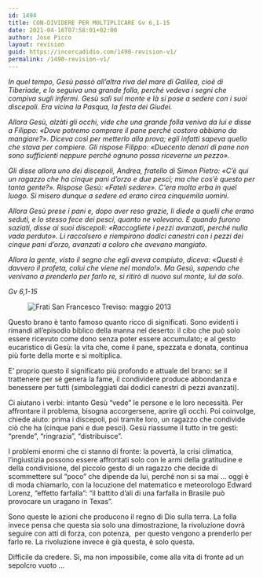 ```yaml
---
id: 1494
title: CON-DIVIDERE PER MOLTIPLICARE Gv 6,1-15
date: 2021-04-16T07:58:01+02:00
author: Jose Picco
layout: revision
guid: https://incercadidio.com/1490-revision-v1/
permalink: /1490-revision-v1/
---
```

_In quel tempo, Gesù passò all&#8217;altra riva del mare di Galilea, cioè di Tiberìade, e lo seguiva una grande folla, perché vedeva i segni che compiva sugli infermi. Gesù salì sul monte e là si pose a sedere con i suoi discepoli. Era vicina la Pasqua, la festa dei Giudei._

_Allora Gesù, alzàti gli occhi, vide che una grande folla veniva da lui e disse a Filippo: «Dove potremo comprare il pane perché costoro abbiano da mangiare?». Diceva così per metterlo alla prova; egli infatti sapeva quello che stava per compiere. Gli rispose Filippo: «Duecento denari di pane non sono sufficienti neppure perché ognuno possa riceverne un pezzo»._

_Gli disse allora uno dei discepoli, Andrea, fratello di Simon Pietro: «C&#8217;è qui un ragazzo che ha cinque pani d&#8217;orzo e due pesci; ma che cos&#8217;è questo per tanta gente?». Rispose Gesù: «Fateli sedere». C&#8217;era molta erba in quel luogo. Si misero dunque a sedere ed erano circa cinquemila uomini._

_Allora Gesù prese i pani e, dopo aver reso grazie, li diede a quelli che erano seduti, e lo stesso fece dei pesci, quanto ne volevano. E quando furono saziati, disse ai suoi discepoli: «Raccogliete i pezzi avanzati, perché nulla vada perduto». Li raccolsero e riempirono dodici canestri con i pezzi dei cinque pani d&#8217;orzo, avanzati a coloro che avevano mangiato._

_Allora la gente, visto il segno che egli aveva compiuto, diceva: «Questi è davvero il profeta, colui che viene nel mondo!». Ma Gesù, sapendo che venivano a prenderlo per farlo re, si ritirò di nuovo sul monte, lui da solo._

<p class="has-text-align-right">
  <em>Gv 6,1-15</em>
</p><figure class="wp-block-image size-large">

<img src="https://incercadidio.com/wp-content/uploads/2021/04/2-2.png" alt="Frati San Francesco Treviso: maggio 2013" class="wp-image-1491" srcset="https://incercadidio.com/wp-content/uploads/2021/04/2-2.png 868w, https://incercadidio.com/wp-content/uploads/2021/04/2-2-300x141.png 300w, https://incercadidio.com/wp-content/uploads/2021/04/2-2-768x361.png 768w" sizes="(max-width: 868px) 100vw, 868px" /> </figure> 

Questo brano è tanto famoso quanto ricco di significati. Sono evidenti i rimandi all’episodio biblico della manna nel deserto: il cibo che può solo essere ricevuto come dono senza poter essere accumulato; e al gesto eucaristico di Gesù: la vita che, come il pane, spezzata e donata, continua più forte della morte e si moltiplica.

E’ proprio questo il significato più profondo e attuale del brano: se il trattenere per sé genera la fame, il condividere produce abbondanza e benessere per tutti (simboleggiati dai dodici canestri di pezzi avanzati). 

Ci aiutano i verbi: intanto Gesù “vede” le persone e le loro necessità. Per affrontare il problema, bisogna accorgersene, aprire gli occhi. Poi coinvolge, chiede aiuto: prima i discepoli, poi tramite loro, un ragazzo che condivide ciò che ha (cinque pani e due pesci). Gesù riassume il tutto in tre gesti: “prende”, “ringrazia”, “distribuisce”. 

I problemi enormi che ci stanno di fronte: la povertà, la crisi climatica, l’ingiustizia possono essere affrontati solo con le armi della gratitudine e della condivisione, del piccolo gesto di un ragazzo che decide di scommettere sul “poco” che dipende da lui, perché non si sa mai … oggi è di moda chiamarlo, con la locuzione del matematico e meteorologo Edward Lorenz, “effetto farfalla”: “il battito d’ali di una farfalla in Brasile può provocare un uragano in Texas”.

Sono queste le azioni che producono il regno di Dio sulla terra. La folla invece pensa che questa sia solo una dimostrazione, la rivoluzione dovrà seguire con atti di forza, con potenza, &nbsp;per questo vengono a prenderlo per farlo re. La rivoluzione invece è già questa, è solo questa.

Difficile da credere. Sì, ma non impossibile, come alla vita di fronte ad un sepolcro vuoto …
